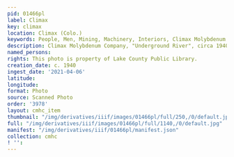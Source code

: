 ```yaml
---
pid: 01466pl
label: Climax
key: climax
location: Climax (Colo.)
keywords: People, Men, Mining, Machinery, Interiors, Climax Molybdenum Compnay
description: Climax Molybdenum Company, "Underground River", circa 1940
named_persons: 
rights: This photo is property of Lake County Public Library.
creation_date: c. 1940
ingest_date: '2021-04-06'
latitude: 
longitude: 
format: Photo
source: Scanned Photo
order: '3978'
layout: cmhc_item
thumbnail: "/img/derivatives/iiif/images/01466pl/full/250,/0/default.jpg"
full: "/img/derivatives/iiif/images/01466pl/full/1140,/0/default.jpg"
manifest: "/img/derivatives/iiif/01466pl/manifest.json"
collection: cmhc
! '': 
---
```


